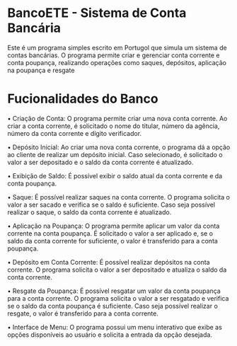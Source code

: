 # BancoETE - Sistema de Conta Bancária 
Este é um programa simples escrito em Portugol que simula um sistema de contas bancárias. O programa permite criar e gerenciar conta corrente e conta poupança, realizando operações como saques, depósitos, aplicação na poupança e resgate

# Fucionalidades do Banco
• Criação de Conta: O programa permite criar uma nova conta corrente. Ao criar a conta corrente, é solicitado o nome do titular, número da agência, número da conta corrente e dígito verificador.

• Depósito Inicial: Ao criar uma nova conta corrente, o programa dá a opção ao cliente de realizar um depósito inicial. Caso selecionado, é solicitado o valor a ser depositado e o saldo da conta corrente é atualizado.

• Exibição de Saldo: É possível exibir o saldo atual da conta corrente e da conta poupança.

• Saque: É possível realizar saques na conta corrente. O programa solicita o valor a ser sacado e verifica se o saldo é suficiente. Caso seja possível realizar o saque, o saldo da conta corrente é atualizado.

• Aplicação na Poupança: O programa permite aplicar um valor da conta corrente na conta poupança. É solicitado o valor a ser aplicado e, se o saldo da conta corrente for suficiente, o valor é transferido para a conta poupança.

• Depósito em Conta Corrente: É possível realizar depósitos na conta corrente. O programa solicita o valor a ser depositado e atualiza o saldo da conta corrente.

• Resgate da Poupança: É possível resgatar um valor da conta poupança para a conta corrente. O programa solicita o valor a ser resgatado e verifica se o saldo da conta poupança é suficiente. Caso seja possível realizar o resgate, o valor é transferido para a conta corrente.

• Interface de Menu: O programa possui um menu interativo que exibe as opções disponíveis ao usuário e solicita a entrada da opção desejada.
